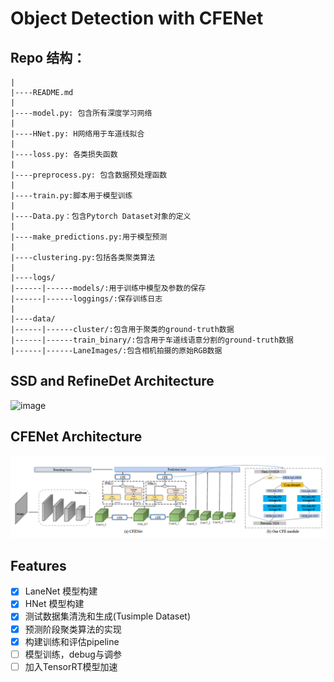 # Object Detection with CFENet

## Repo 结构：

    |
    |----README.md
    |
    |----model.py: 包含所有深度学习网络
    |
    |----HNet.py: H网络用于车道线拟合
    |
    |----loss.py: 各类损失函数
    |
    |----preprocess.py: 包含数据预处理函数
    |
    |----train.py:脚本用于模型训练
    |
    |----Data.py：包含Pytorch Dataset对象的定义
    |
    |----make_predictions.py:用于模型预测
    |
    |----clustering.py:包括各类聚类算法
    |
    |----logs/
    |------|------models/:用于训练中模型及参数的保存
    |------|------loggings/:保存训练日志
    |
    |----data/
    |------|------cluster/:包含用于聚类的ground-truth数据
    |------|------train_binary/:包含用于车道线语意分割的ground-truth数据
    |------|------LaneImages/:包含相机拍摄的原始RGB数据

## SSD and RefineDet Architecture
![image](./ssd_fefinedet.PNG)



## CFENet Architecture
![image](./cfenet.PNG)

## Features
- [x] LaneNet 模型构建
- [x] HNet 模型构建
- [x] 测试数据集清洗和生成(Tusimple Dataset)
- [x] 预测阶段聚类算法的实现
- [x] 构建训练和评估pipeline
- [ ] 模型训练，debug与调参
- [ ] 加入TensorRT模型加速